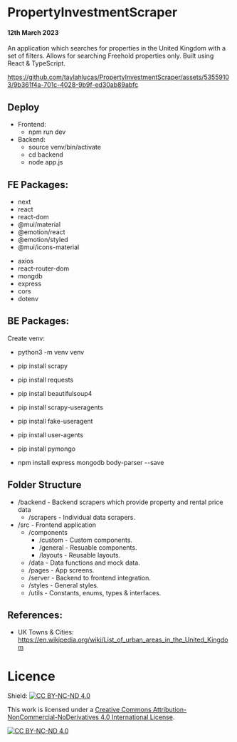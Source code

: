 # PropertyInvestmentScraper
#### 12th March 2023

An application which searches for properties in the United Kingdom with a set of filters.
Allows for searching Freehold properties only.
Built using React & TypeScript.

https://github.com/taylahlucas/PropertyInvestmentScraper/assets/53559103/9b361f4a-701c-4028-9b9f-ed30ab89abfc

## Deploy

- Frontend: 
  - npm run dev
- Backend: 
  - source venv/bin/activate
  - cd backend
  - node app.js

## FE Packages:

  - next
  - react
  - react-dom
  - @mui/material
  - @emotion/react
  - @emotion/styled
  - @mui/icons-material
  <!-- - react-number-format -->
  - axios
  - react-router-dom
  - mongdb
  - express
  - cors
  - dotenv

## BE Packages:

Create venv:
  - python3 -m venv venv

- pip install scrapy
- pip install requests
- pip install beautifulsoup4
- pip install scrapy-useragents
- pip install fake-useragent
- pip install user-agents
- pip install pymongo
- npm install express mongodb body-parser --save

## Folder Structure

- /backend - Backend scrapers which provide property and rental price data
  - /scrapers - Individual data scrapers.
- /src - Frontend application
  - /components
    - /custom - Custom components.
    - /general - Resuable components.
    - /layouts - Reusable layouts.
  - /data - Data functions and mock data.
  - /pages - App screens.
  - /server - Backend to frontend integration.
  - /styles - General styles.
  - /utils - Constants, enums, types & interfaces.

## References:

  - UK Towns & Cities: https://en.wikipedia.org/wiki/List_of_urban_areas_in_the_United_Kingdom

# Licence

Shield: [![CC BY-NC-ND 4.0][cc-by-nc-nd-shield]][cc-by-nc-nd]

This work is licensed under a
[Creative Commons Attribution-NonCommercial-NoDerivatives 4.0 International License][cc-by-nc-nd].

[![CC BY-NC-ND 4.0][cc-by-nc-nd-image]][cc-by-nc-nd]

[cc-by-nc-nd]: http://creativecommons.org/licenses/by-nc-nd/4.0/
[cc-by-nc-nd-image]: https://licensebuttons.net/l/by-nc-nd/4.0/88x31.png
[cc-by-nc-nd-shield]: https://img.shields.io/badge/License-CC%20BY--NC--ND%204.0-lightgrey.svg
